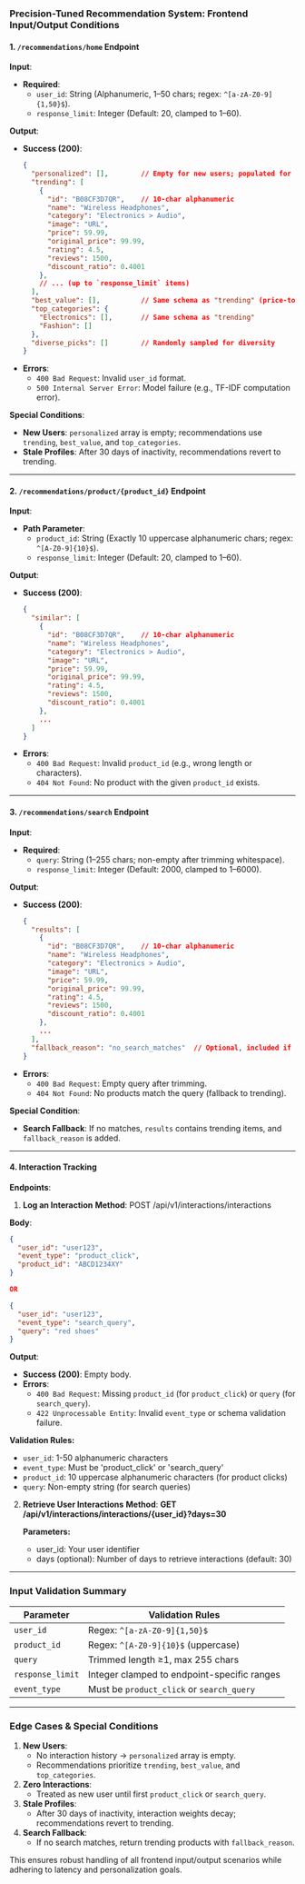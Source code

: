 ### **Precision-Tuned Recommendation System: Frontend Input/Output Conditions**  

#### **1. `/recommendations/home` Endpoint**  
**Input**:  
- **Required**:  
  - `user_id`: String (Alphanumeric, 1–50 chars; regex: `^[a-zA-Z0-9]{1,50}$`).  
  - `response_limit`: Integer (Default: 20, clamped to 1–60).  

**Output**:  
- **Success (200)**:  
  ```json  
  {  
    "personalized": [],        // Empty for new users; populated for users with interaction history  
    "trending": [  
      {  
        "id": "B08CF3D7QR",    // 10-char alphanumeric  
        "name": "Wireless Headphones",  
        "category": "Electronics > Audio",  
        "image": "URL",  
        "price": 59.99,  
        "original_price": 99.99,  
        "rating": 4.5,  
        "reviews": 1500,
        "discount_ratio": 0.4001  
      },  
      // ... (up to `response_limit` items)  
    ],  
    "best_value": [],          // Same schema as "trending" (price-to-quality ratio)  
    "top_categories": {  
      "Electronics": [],       // Same schema as "trending"  
      "Fashion": []  
    },  
    "diverse_picks": []        // Randomly sampled for diversity  
  }  
  ```  
- **Errors**:  
  - `400 Bad Request`: Invalid `user_id` format.  
  - `500 Internal Server Error`: Model failure (e.g., TF-IDF computation error).  

**Special Conditions**:  
- **New Users**: `personalized` array is empty; recommendations use `trending`, `best_value`, and `top_categories`.  
- **Stale Profiles**: After 30 days of inactivity, recommendations revert to trending.  

---

#### **2. `/recommendations/product/{product_id}` Endpoint**  
**Input**:  
- **Path Parameter**:  
  - `product_id`: String (Exactly 10 uppercase alphanumeric chars; regex: `^[A-Z0-9]{10}$`).  
  - `response_limit`: Integer (Default: 20, clamped to 1–60).  

**Output**:  
- **Success (200)**:  
  ```json  
  {  
    "similar": [  
      {  
        "id": "B08CF3D7QR",    // 10-char alphanumeric  
        "name": "Wireless Headphones",  
        "category": "Electronics > Audio",  
        "image": "URL",  
        "price": 59.99,  
        "original_price": 99.99,  
        "rating": 4.5,  
        "reviews": 1500,
        "discount_ratio": 0.4001  
      },   
      ...
    ]  
  }  
  ```  
- **Errors**:  
  - `400 Bad Request`: Invalid `product_id` (e.g., wrong length or characters).  
  - `404 Not Found`: No product with the given `product_id` exists.  

---

#### **3. `/recommendations/search` Endpoint**  
**Input**:  
- **Required**:  
  - `query`: String (1–255 chars; non-empty after trimming whitespace).  
  - `response_limit`: Integer (Default: 2000, clamped to 1–6000).  

**Output**:  
- **Success (200)**:  
  ```json  
  {  
    "results": [  
      {  
        "id": "B08CF3D7QR",    // 10-char alphanumeric  
        "name": "Wireless Headphones",  
        "category": "Electronics > Audio",  
        "image": "URL",  
        "price": 59.99,  
        "original_price": 99.99,  
        "rating": 4.5,  
        "reviews": 1500,
        "discount_ratio": 0.4001  
      },
      ...
    ],  
    "fallback_reason": "no_search_matches"  // Optional, included if fallback to trending  
  }  
  ```  
- **Errors**:  
  - `400 Bad Request`: Empty query after trimming.  
  - `404 Not Found`: No products match the query (fallback to trending).  

**Special Condition**:  
- **Search Fallback**: If no matches, `results` contains trending items, and `fallback_reason` is added.  

---

#### **4. Interaction Tracking**  
**Endpoints**:
1. **Log an Interaction**
  **Method**:
    POST /api/v1/interactions/interactions

  **Body**:
  ```json  
  {
    "user_id": "user123",
    "event_type": "product_click", 
    "product_id": "ABCD1234XY" 
  }

  OR 

  {
    "user_id": "user123",
    "event_type": "search_query",
    "query": "red shoes"  
  }
  ```

  **Output**:  
  - **Success (200)**: Empty body.  
  - **Errors**:  
    - `400 Bad Request`: Missing `product_id` (for `product_click`) or `query` (for `search_query`).  
    - `422 Unprocessable Entity`: Invalid `event_type` or schema validation failure.  


**Validation Rules:**
- `user_id`: 1-50 alphanumeric characters
- `event_type`: Must be 'product_click' or 'search_query'
- `product_id`: 10 uppercase alphanumeric characters (for product clicks)
- `query`: Non-empty string (for search queries)

2. **Retrieve User Interactions**
  **Method**:
    **GET /api/v1/interactions/interactions/{user_id}?days=30**

    **Parameters:**
    - user_id: Your user identifier
    - days (optional): Number of days to retrieve interactions (default: 30)

---

### **Input Validation Summary**  
| Parameter         | Validation Rules                                  |  
|-------------------|---------------------------------------------------|  
| `user_id`         | Regex: `^[a-zA-Z0-9]{1,50}$`                      |  
| `product_id`      | Regex: `^[A-Z0-9]{10}$` (uppercase)               |  
| `query`           | Trimmed length ≥1, max 255 chars                  |  
| `response_limit`  | Integer clamped to endpoint-specific ranges       |  
| `event_type`      | Must be `product_click` or `search_query`         |  

---

### **Edge Cases & Special Conditions**  
1. **New Users**:  
   - No interaction history → `personalized` array is empty.  
   - Recommendations prioritize `trending`, `best_value`, and `top_categories`.  
2. **Zero Interactions**:  
   - Treated as new user until first `product_click` or `search_query`.  
3. **Stale Profiles**:  
   - After 30 days of inactivity, interaction weights decay; recommendations revert to trending.  
4. **Search Fallback**:  
   - If no search matches, return trending products with `fallback_reason`.  

This ensures robust handling of all frontend input/output scenarios while adhering to latency and personalization goals.